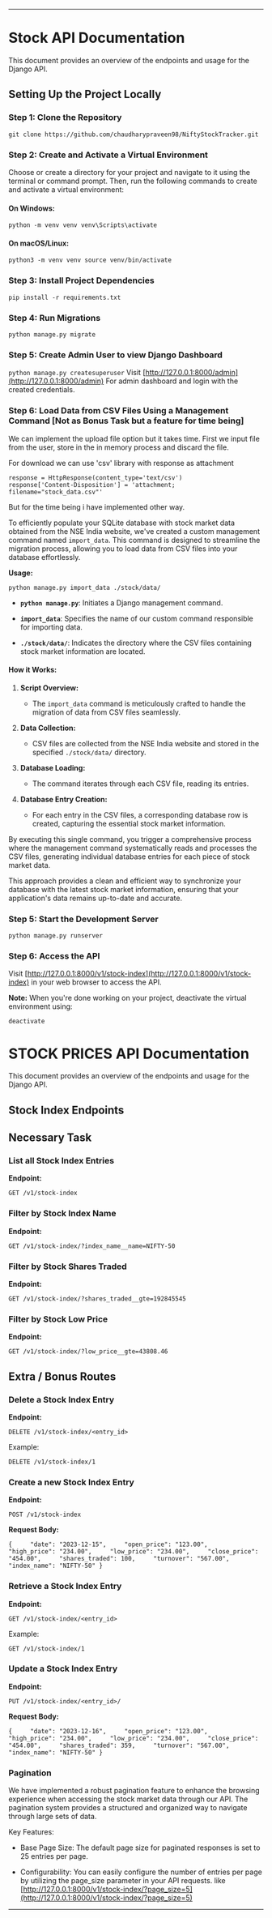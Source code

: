 * * *

Stock API Documentation
========================

This document provides an overview of the endpoints and usage for the Django API.

Setting Up the Project Locally
------------------------------

### Step 1: Clone the Repository

`git clone https://github.com/chaudharypraveen98/NiftyStockTracker.git`

### Step 2: Create and Activate a Virtual Environment

Choose or create a directory for your project and navigate to it using the terminal or command prompt. Then, run the following commands to create and activate a virtual environment:

#### On Windows:

`python -m venv venv venv\Scripts\activate`

#### On macOS/Linux:

`python3 -m venv venv source venv/bin/activate`

### Step 3: Install Project Dependencies

`pip install -r requirements.txt`

### Step 4: Run Migrations

`python manage.py migrate`

### Step 5: Create Admin User to view Django Dashboard
`python manage.py createsuperuser`
Visit [http://127.0.0.1:8000/admin](http://127.0.0.1:8000/admin) For admin dashboard and login with the created credentials.

### Step 6: Load Data from CSV Files Using a Management Command [Not as Bonus Task but a feature for time being]

We can implement the upload file option but it takes time. First we input file from the user, store in the in memory  process and discard the file.

For download we can use 'csv' library with response as attachment
```
response = HttpResponse(content_type='text/csv')
response['Content-Disposition'] = 'attachment; filename="stock_data.csv"'
```

But for the time being i  have implemented other way.

To efficiently populate your SQLite database with stock market data obtained from the NSE India website, we've created a custom management command named `import_data`. This command is designed to streamline the migration process, allowing you to load data from CSV files into your database effortlessly.

**Usage:**

`python manage.py import_data ./stock/data/`

*   **`python manage.py`**: Initiates a Django management command.
    
*   **`import_data`**: Specifies the name of our custom command responsible for importing data.
    
*   **`./stock/data/`**: Indicates the directory where the CSV files containing stock market information are located.
    

#### How it Works:

1.  **Script Overview:**
    
    *   The `import_data` command is meticulously crafted to handle the migration of data from CSV files seamlessly.
2.  **Data Collection:**
    
    *   CSV files are collected from the NSE India website and stored in the specified `./stock/data/` directory.
3.  **Database Loading:**
    
    *   The command iterates through each CSV file, reading its entries.
4.  **Database Entry Creation:**
    
    *   For each entry in the CSV files, a corresponding database row is created, capturing the essential stock market information.

By executing this single command, you trigger a comprehensive process where the management command systematically reads and processes the CSV files, generating individual database entries for each piece of stock market data.

This approach provides a clean and efficient way to synchronize your database with the latest stock market information, ensuring that your application's data remains up-to-date and accurate.

### Step 5: Start the Development Server

`python manage.py runserver`

### Step 6: Access the API

Visit [http://127.0.0.1:8000/v1/stock-index](http://127.0.0.1:8000/v1/stock-index) in your web browser to access the API.

**Note:** When you're done working on your project, deactivate the virtual environment using:

`deactivate`

    

STOCK PRICES API Documentation
========================

This document provides an overview of the endpoints and usage for the Django API.

Stock Index Endpoints
---------------------

## Necessary Task

### List all Stock Index Entries

**Endpoint:**

`GET /v1/stock-index`

### Filter by Stock Index Name

**Endpoint:**

`GET /v1/stock-index/?index_name__name=NIFTY-50`

### Filter by Stock Shares Traded

**Endpoint:**

`GET /v1/stock-index/?shares_traded__gte=192845545`

### Filter by Stock Low Price

**Endpoint:**

`GET /v1/stock-index/?low_price__gte=43808.46`

## Extra / Bonus Routes

### Delete a Stock Index Entry

**Endpoint:**

`DELETE /v1/stock-index/<entry_id>`

Example:

`DELETE /v1/stock-index/1`

### Create a new Stock Index Entry

**Endpoint:**

`POST /v1/stock-index`

**Request Body:**

`{     "date": "2023-12-15",     "open_price": "123.00",     "high_price": "234.00",     "low_price": "234.00",     "close_price": "454.00",     "shares_traded": 100,     "turnover": "567.00",     "index_name": "NIFTY-50" }`

### Retrieve a Stock Index Entry

**Endpoint:**

`GET /v1/stock-index/<entry_id>`

Example:

`GET /v1/stock-index/1`

### Update a Stock Index Entry

**Endpoint:**

`PUT /v1/stock-index/<entry_id>/`

**Request Body:**

`{     "date": "2023-12-16",     "open_price": "123.00",     "high_price": "234.00",     "low_price": "234.00",     "close_price": "454.00",     "shares_traded": 359,     "turnover": "567.00",     "index_name": "NIFTY-50" }`


### Pagination 

We have implemented a robust pagination feature to enhance the browsing experience when accessing the stock market data through our API. The pagination system provides a structured and organized way to navigate through large sets of data.

Key Features:
* Base Page Size:
    The default page size for paginated responses is set to 25 entries per page.

* Configurability:
    You can easily configure the number of entries per page by utilizing the page_size parameter in your API requests. like [http://127.0.0.1:8000/v1/stock-index/?page_size=5](http://127.0.0.1:8000/v1/stock-index/?page_size=5)
* * *
